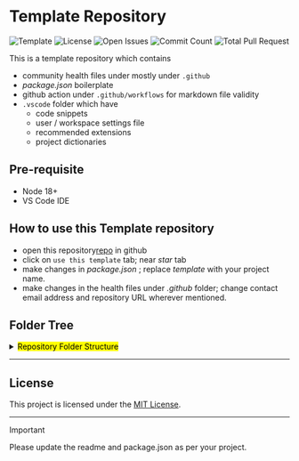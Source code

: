 # Template Repository

![Template][template]
![License][license]
![Open Issues][issues]
![Commit Count][commits]
![Total Pull Request][PR]

This is a template repository which contains

- community health files under mostly under `.github`
- _package.json_ boilerplate
- github action under `.github/workflows` for markdown file validity
- `.vscode` folder which have
  - code snippets
  - user / workspace settings file
  - recommended extensions
  - project dictionaries

## Pre-requisite

- Node 18+
- VS Code IDE

## How to use this Template repository

- open this repository[repo] in github
- click on `use this template` tab; near _star_ tab
- make changes in _package.json_ ; replace _template_ with your project name.
- make changes in the health files under _.github_ folder; change contact email address and repository URL wherever mentioned.

## Folder Tree

<details>
<summary>
  <mark>Repository Folder Structure</mark>
</summary>

```bash
├── .editorconfig
├── .github
│   ├── CODEOWNERS
│   ├── CODE_OF_CONDUCT.md
│   ├── CONTRIBUTING.md
│   ├── DISCUSSION_TEMPLATE
│   │   ├── announcements.yml
│   │   └── ideas.yml
│   ├── FUNDING.yml
│   ├── ISSUE_TEMPLATE
│   │   ├── BUG_FORM.yml
│   │   ├── ENHANCEMENT.yml
│   │   ├── FEATURE_REQUEST.md
│   │   ├── QUESTION.md
│   │   └── config.yml
│   ├── PULL_REQUEST_TEMPLATE.md
│   ├── SECURITY.md
│   ├── SUPPORT.md
│   └── workflows
│       └── markdown-lint.yml
├── .gitignore
├── .vscode
│   ├── cspell.json
│   ├── dictionaries
│   │   ├── project-words.txt
│   │   └── team-member.txt
│   ├── extensions.json
│   ├── javascriptreact.json
│   ├── markdownlint.json
│   ├── pkg.json
│   ├── settings.json
│   ├── tasks.json
│   └── template.code-snippets
├── CHANGELOG.md
├── LICENSE
├── README.md
├── docs
│   └── README.md
├── package.json
├── public
│   └── assets
│       └── images
├── src
│   └── index.js
├── template.code-workspace
└── tree
12 directories, 36 files

```

</details>

---

## License

This project is licensed under the [MIT License](LICENSE).

---

> [!Important]
> Please update the readme and package.json as per your project.

<!-- References -->

[template]: https://badgen.net/static/github/template?icon=github
[repo]: https://github.com/xkeshav/template
[license]: https://badgen.net/github/license/xkeshav/template
[issues]: https://badgen.net/github/open-issues/xkeshav/template
[PR]: https://badgen.net/github/prs/xkeshav/template
[commits]: https://badgen.net/github/commits/xkeshav/template/main?color=green
